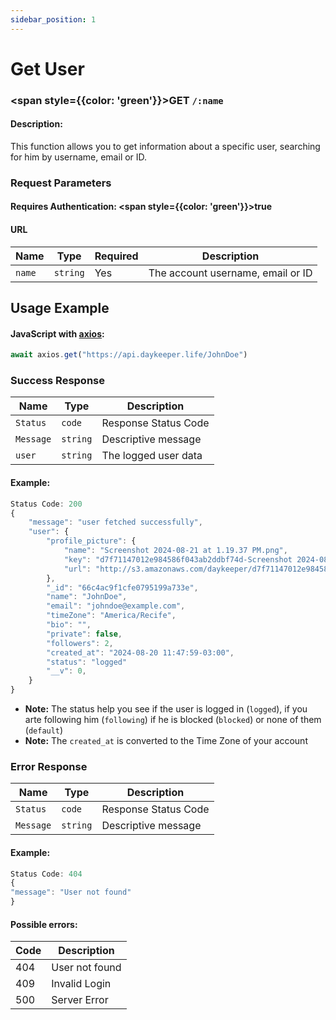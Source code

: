 ```yaml
---
sidebar_position: 1
---
```


# Get User

### <span style={{color: 'green'}}>GET</span> `/:name`

#### Description:

This function allows you to get information about a specific user, searching for him by username, email or ID.

### Request Parameters

#### Requires Authentication: <span style={{color: 'green'}}>true</span>

#### URL

| Name   | Type     | Required | Description                       |
| ------ | -------- | -------- | --------------------------------- |
| `name` | `string` | Yes      | The account username, email or ID |

## Usage Example

#### JavaScript with <a href="https://axios-http.com/docs/intro">axios</a>:

```javascript
await axios.get("https://api.daykeeper.life/JohnDoe")
```

### Success Response

| Name      | Type     | Description          |
| --------- | -------- | -------------------- |
| `Status`  | `code`   | Response Status Code |
| `Message` | `string` | Descriptive message  |
| `user`    | `string` | The logged user data |

#### Example:

```javascript
Status Code: 200
{
    "message": "user fetched successfully",
    "user": {
        "profile_picture": {
            "name": "Screenshot 2024-08-21 at 1.19.37 PM.png",
            "key": "d7f71147012e984586f043ab2ddbf74d-Screenshot 2024-08-21 at 1.19.37 PM.png",
            "url": "http://s3.amazonaws.com/daykeeper/d7f71147012e984586f043ab2ddbf74d-Screenshot%202024-08-21%20at%201.19.37%E2%80%AFPM.png"
        },
        "_id": "66c4ac9f1cfe0795199a733e",
        "name": "JohnDoe",
        "email": "johndoe@example.com",
        "timeZone": "America/Recife",
        "bio": "",
        "private": false,
        "followers": 2,
        "created_at": "2024-08-20 11:47:59-03:00",
        "status": "logged"
        "__v": 0,
    }
}
```

- <strong>Note:</strong> The status help you see if the user is logged in (`logged`), if you arte following him (`following`) if he is blocked (`blocked`) or none of them (`default`)
- <strong>Note:</strong> The `created_at` is converted to the Time Zone of your account

### Error Response

| Name      | Type     | Description          |
| --------- | -------- | -------------------- |
| `Status`  | `code`   | Response Status Code |
| `Message` | `string` | Descriptive message  |

#### Example:

```javascript
Status Code: 404
{
"message": "User not found"
}
```

#### Possible errors:

| Code | Description    |
| ---- | -------------- |
| 404  | User not found |
| 409  | Invalid Login  |
| 500  | Server Error   |
